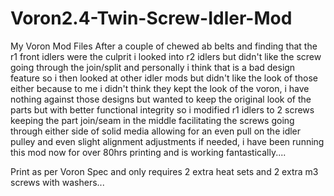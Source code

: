 # Voron2.4-Twin-Screw-Idler-Mod
My Voron Mod Files
After a couple of chewed ab belts and finding that the r1 front idlers were the culprit i looked into r2 idlers but didn't like the screw going through the join/split and personally i think that is a bad design feature so i then looked at other idler mods but didn't like the look of those either because to me i didn't think they kept the look of the voron, i have nothing against those designs but wanted to keep the original look of the parts but with better functional integrity so i modified r1 idlers to 2 screws keeping the part join/seam in the middle facilitating the screws going through either side of solid media allowing for an even pull on the idler pulley and even slight alignment adjustments if needed, i have been running this mod now for over 80hrs printing and is working fantastically....

Print as per Voron Spec and only requires 2 extra heat sets and 2 extra m3 screws with washers...
